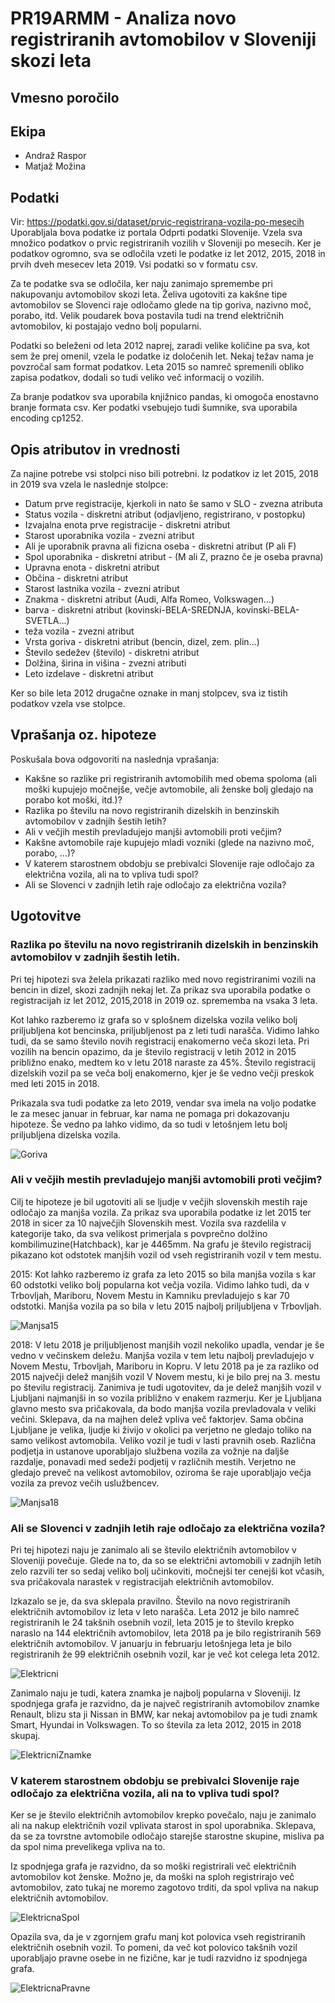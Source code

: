 # PR19ARMM - Analiza novo registriranih avtomobilov v Sloveniji skozi leta
## Vmesno poročilo

## Ekipa
* Andraž Raspor
* Matjaž Možina

## Podatki
Vir: https://podatki.gov.si/dataset/prvic-registrirana-vozila-po-mesecih
Uporabljala bova podatke iz portala Odprti podatki Slovenije. Vzela sva množico podatkov o prvic registriranih vozilih v Sloveniji po mesecih. Ker je podatkov ogromno, sva se odločila vzeti le podatke iz let 2012, 2015, 2018 in prvih dveh mesecev leta 2019. Vsi podatki so v formatu csv.

Za te podatke sva se odločila, ker naju zanimajo spremembe pri nakupovanju avtomobilov skozi leta. Želiva ugotoviti za kakšne tipe avtomobilov se Slovenci raje odločamo glede na tip goriva, nazivno moč, porabo, itd. Velik poudarek bova postavila tudi na trend električnih avtomobilov, ki postajajo vedno bolj popularni.

Podatki so beleženi od leta 2012 naprej, zaradi velike količine pa sva, kot sem že prej omenil, vzela le podatke iz določenih let. Nekaj težav nama je povzročal sam format podatkov. Leta 2015 so namreč spremenili obliko zapisa podatkov, dodali so tudi veliko več informacij o vozilih.

Za branje podatkov sva uporabila knjižnico pandas, ki omogoča enostavno branje formata csv. Ker podatki vsebujejo tudi šumnike, sva uporabila encoding cp1252.

## Opis atributov in vrednosti
Za najine potrebe vsi stolpci niso bili potrebni. Iz podatkov iz let 2015, 2018 in 2019 sva vzela le naslednje stolpce:

* Datum prve registracije, kjerkoli in nato še samo v SLO - zvezna atributa
* Status vozila - diskretni atribut (odjavljeno, registrirano, v postopku)
* Izvajalna enota prve registracije - diskretni atribut
* Starost uporabnika vozila - zvezni atribut
* Ali je uporabnik pravna ali fizicna oseba  - diskretni atribut (P ali F)
* Spol uporabnika - diskretni atribut - (M ali Z, prazno če je oseba pravna)
* Upravna enota - diskretni atribut
* Občina - diskretni atribut
* Starost lastnika vozila - zvezni atribut
* Znakma - diskretni atribut (Audi, Alfa Romeo, Volkswagen...)
* barva - diskretni atribut (kovinski-BELA-SREDNJA, kovinski-BELA-SVETLA...)
* teža vozila - zvezni atribut
* Vrsta goriva - diskretni atribut (bencin, dizel, zem. plin...)
* Število sedežev (število) - diskretni atribut
* Dolžina, širina in višina - zvezni atributi
* Leto izdelave - diskretni atribut

Ker so bile leta 2012 drugačne oznake in manj stolpcev, sva iz tistih podatkov vzela vse stolpce.

## Vprašanja oz. hipoteze

Poskušala bova odgovoriti na naslednja vprašanja:

* Kakšne so razlike pri registriranih avtomobilih med obema spoloma (ali moški kupujejo močnejše, večje avtomobile, ali ženske bolj gledajo na porabo kot moški, itd.)?
* Razlika po številu na novo registriranih dizelskih in benzinskih avtomobilov v zadnjih šestih letih?
* Ali v večjih mestih prevladujejo manjši avtomobili proti večjim?
* Kakšne avtomobile raje kupujejo mladi vozniki (glede na nazivno moč, porabo, ...)?
* V katerem starostnem obdobju se prebivalci Slovenije raje odločajo za električna vozila, ali na to vpliva tudi spol?
* Ali se Slovenci v zadnjih letih raje odločajo za električna vozila?

## Ugotovitve

### Razlika po številu na novo registriranih dizelskih in benzinskih avtomobilov v zadnjih šestih letih.
Pri tej hipotezi sva želela prikazati razliko med novo registriranimi vozili na bencin in dizel, skozi zadnjih nekaj let.
Za prikaz sva uporabila podatke o registracijah iz let 2012, 2015,2018 in 2019 oz. sprememba na vsaka 3 leta.

Kot lahko razberemo iz grafa so v splošnem dizelska vozila veliko bolj priljubljena kot bencinska, priljubljenost pa z leti tudi narašča.
Vidimo lahko tudi, da se samo število novih registracij enakomerno veča skozi leta.
Pri vozilih na bencin opazimo, da je število registracij v letih 2012 in 2015 približno enako, medtem ko v letu 2018 naraste za 45%.
Število registracij dizelskih vozil pa se veča bolj enakomerno, kjer je še vedno večji preskok med leti 2015 in 2018.

Prikazala sva tudi podatke za leto 2019, vendar sva imela na voljo podatke le za mesec januar in februar, kar nama ne pomaga pri dokazovanju hipoteze.
Še vedno pa lahko vidimo, da so tudi v letošnjem letu bolj priljubljena dizelska vozila.

![Goriva](images/goriva_st.png)

### Ali v večjih mestih prevladujejo manjši avtomobili proti večjim?
Cilj te hipoteze je bil ugotoviti ali se ljudje v večjih slovenskih mestih raje odločajo za manjša vozila.
Za prikaz sva uporabila podatke iz let 2015 ter 2018 in sicer za 10 največjih Slovenskih mest. Vozila sva razdelila v kategorije tako, da sva velikost primerjala s povprečno dolžino kombilimuzine(Hatchback), kar je 4465mm.
Na grafu je število registracij pikazano kot odstotek manjših vozil od vseh registriranih vozil v tem mestu.

2015:
Kot lahko razberemo iz grafa za leto 2015 so bila manjša vozila s kar 60 odstotki veliko bolj popularna kot večja vozila.
Vidimo lahko tudi, da v Trbovljah, Mariboru, Novem Mestu in Kamniku prevladujejo s kar 70 odstotki.
Manjša vozila pa so bila v letu 2015 najbolj priljubljena v Trbovljah.

![Manjsa15](images/manjsa_vozila_2015.png)

2018:
V letu 2018 je priljubljenost manjših vozil nekoliko upadla, vendar je še vedno v večinskem deležu.
Manjša vozila v tem letu najbolj prevladujejo v Novem Mestu, Trbovljah, Mariboru in Kopru.
V letu 2018 pa je za razliko od 2015 največji delež manjših vozil V Novem mestu, ki je bilo prej na 3. mestu po številu registracij.
Zanimiva je tudi ugotovitev, da je delež manjših vozil v Ljubljani najmanjši in so vozila približno v enakem razmerju. Ker je Ljubljana glavno mesto sva pričakovala, da bodo manjša vozila prevladovala v veliki večini.
Sklepava, da na majhen delež vpliva več faktorjev. Sama občina Ljubljane je
velika, ljudje ki živijo v okolici pa verjetno ne gledajo toliko na samo
velikost avtomobila.
Veliko vozil je tudi v lasti pravnih oseb. Različna podjetja in ustanove uporabljajo službena vozila za vožnje na daljše razdalje, ponavadi med sedeži podjetij v različnih mestih.
Verjetno ne gledajo preveč na velikost avtomobilov, oziroma še raje uporabljajo večja vozila za prevoz večih uslužbencev.

![Manjsa18](images/manjsa_vozila_2018.png)

### Ali se Slovenci v zadnjih letih raje odločajo za električna vozila?
Pri tej hipotezi naju je zanimalo ali se število električnih avtomobilov v Sloveniji povečuje. Glede na to, da so se električni avtomobili v zadnjih letih zelo razvili ter so sedaj veliko bolj učinkoviti, močnejši ter cenejši kot včasih, sva pričakovala narastek v registracijah električnih avtomobilov.

Izkazalo se je, da sva sklepala pravilno.
Število na novo registriranih električnih avtomobilov iz leta v leto narašča.
Leta 2012 je bilo namreč registriranih le 24 takšnih osebnih vozil, leta 2015 je to število krepko naraslo na 144 električnih avtomobilov, leta 2018 pa je bilo registriranih 569 električnih avtomobilov.
V januarju in februarju letošnjega leta je bilo registriranih že 99 električnih osebnih vozil, kar je več kot celega leta 2012.

![Elektricni](images/st_elek_po_letih.png)

Zanimalo naju je tudi, katera znamka je najbolj popularna v Sloveniji. Iz spodnjega grafa je razvidno, da je največ registriranih avtomobilov znamke Renault, blizu sta ji Nissan in BMW, kar nekaj avtomobilov pa je tudi znamk Smart, Hyundai in Volkswagen. To so števila za leta 2012, 2015 in 2018 skupaj.

![ElektricniZnamke](images/popularnost_znamk_elektricnih.png)

### V katerem starostnem obdobju se prebivalci Slovenije raje odločajo za električna vozila, ali na to vpliva tudi spol?
Ker se je število električnih avtomobilov krepko povečalo, naju je zanimalo ali na nakup električnih vozil vplivata starost in spol uporabnika. Sklepava, da se za tovrstne avtomobile odločajo starejše starostne skupine, misliva pa da spol nima prevelikega vpliva na to.

Iz spodnjega grafa je razvidno, da so moški registrirali več električnih avtomobilov kot ženske.
Možno je, da moški na sploh registrirajo več avtomobilov, zato tukaj ne moremo zagotovo trditi, da spol vpliva na nakup električnih avtomobilov.

![ElektricnaSpol](images/st_elek_spol.png)

Opazila sva, da je v zgornjem grafu manj kot polovica vseh registriranih električnih osebnih vozil.
To pomeni, da več kot polovico takšnih vozil uporabljajo pravne osebe in ne fizične, kar je tudi razvidno iz spodnjega grafa.

![ElektricnaPravne](images/st_elek_pravna.png)
